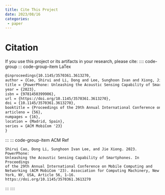 ```yaml
---
title: Cite This Project
date: 2023/08/16
categories:
 - paper
---
```


# Citation
If you use this project or its artifacts in your research, please cite:
:::: code-group
::: code-group-item LaTex
```latex
@inproceedings{10.1145/3570361.3613270,
author = {Cao, Shirui and Li, Dong and Lee, Sunghoon Ivan and Xiong, Jie},
title = {PowerPhone: Unleashing the Acoustic Sensing Capability of Smartphones},
year = {2023},
isbn = {9781450399906},
url = {https://doi.org/10.1145/3570361.3613270},
doi = {10.1145/3570361.3613270},
booktitle = {Proceedings of the 29th Annual International Conference on Mobile Computing and Networking},
articleno = {56},
numpages = {16},
location = {Madrid, Spain},
series = {ACM MobiCom '23}
}
```
:::
::: code-group-item ACM Ref
```
Shirui Cao, Dong Li, Sunghoon Ivan Lee, and Jie Xiong. 2023. PowerPhone: 
Unleashing the Acoustic Sensing Capability of Smartphones. In Proceedings 
of the 29th Annual International Conference on Mobile Computing and 
Networking (ACM MobiCom '23). Association for Computing Machinery, New 
York, NY, USA, Article 56, 1–16. https://doi.org/10.1145/3570361.3613270
```
:::
::::